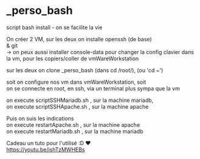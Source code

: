 # _perso_bash
script bash install - on se facilite la vie  
  
On créer 2 VM, sur les deux on installe openssh (de base)  
& git  
-> on peux aussi installer console-data pour changer la config clavier dans la vm, pour les copiers/coller de vmWareWorkstation
  
sur les deux on clone _perso_bash (dans cd /root/), (ou 'cd ~')

soit on configure nos vm dans vmWareWorkstation, soit  
on se connecte en root, en ssh, via un terminal plus sympa que la vm  
  
on execute scriptSSHMariadb.sh , sur la machine mariadb,  
on execute scriptSSHApache.sh , sur la machine apache  

Puis on suis les indications  
on execute restartApache.sh , sur la machine apache  
on execute restartMariadb.sh , sur la machine mariadb  
  
Cadeau un tuto pour l'utilisé :D ♥  
https://youtu.be/ishTzMWHEBs